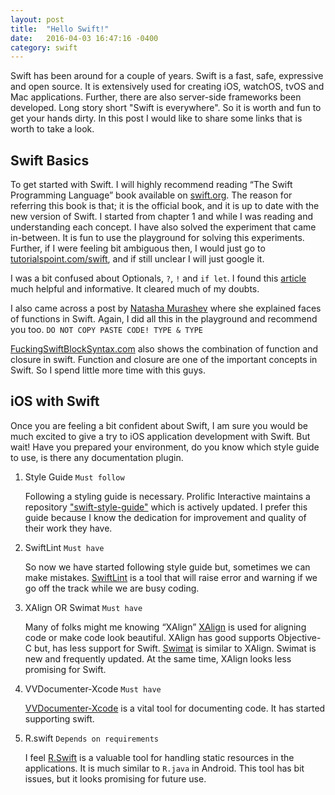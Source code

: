 ```yaml
---
layout: post
title:  "Hello Swift!"
date:   2016-04-03 16:47:16 -0400
category: swift
---
```

Swift has been around for a couple of years. Swift is a fast, safe, expressive
and open source. It is extensively used for creating iOS, watchOS, tvOS and Mac
applications. Further, there are also server-side frameworks been developed. Long
story short "Swift is everywhere". So it is worth and fun to get your hands
dirty. In this post I would like to share some links that is worth to take a look.

Swift Basics
---
To get started with Swift. I will highly recommend reading “The Swift Programming Language” book available on [swift.org][swift-documentation]. The reason for referring this book is that; it is the official book, and it is up to date with the new version of Swift. I started from chapter 1 and while I was reading and understanding each concept. I have also solved the experiment that came in-between. It is fun to use the playground for solving this experiments. Further, if I were feeling bit ambiguous then, I would just go to [tutorialspoint.com/swift][tutorials-point], and if still unclear I will just google it.

I was a bit confused about Optionals, `?`, `!` and `if let`. I found this [article][optionals] much helpful and informative. It cleared much of my doubts.

I also came across a post by [Natasha Murashev][natasha-murashev] where she explained faces of functions in Swift. Again, I did all this in the playground and recommend you too. `DO NOT COPY PASTE CODE! TYPE & TYPE`

[FuckingSwiftBlockSyntax.com][fucking-swift-block-syntax] also shows the combination of function and closure in swift. Function and closure are one of the important concepts in Swift. So I spend little more time with this guys.

iOS with Swift
---
Once you are feeling a bit confident about Swift, I am sure you would be much excited to give a try to iOS application development with Swift. But wait! Have you prepared your environment, do you know which style guide to use, is there any documentation plugin.

1. Style Guide `Must follow`

    Following a styling guide is necessary. Prolific Interactive maintains a repository ["swift-style-guide"][swift-style-guide] which is actively updated. I  prefer this guide because I know the dedication for improvement and quality of their work they have.

2. SwiftLint `Must have`

    So now we have started following style guide but, sometimes we can make mistakes. [SwiftLint][swift-lint] is a tool that will raise error and warning if we go off the track while we are busy coding.

3. XAlign OR Swimat `Must have`

    Many of folks might me knowing “XAlign” [XAlign][xalign] is used for aligning code or make code look beautiful. XAlign has good supports Objective-C but, has less support for Swift. [Swimat][swimat] is similar to XAlign. Swimat is new and frequently updated. At the same time, XAlign looks less promising for Swift.

5. VVDocumenter-Xcode `Must have`

    [VVDocumenter-Xcode][vvdocument-xcode] is a vital tool for documenting code. It has started supporting swift.

6. R.swift `Depends on requirements`

    I feel [R.Swift][r.swift] is a valuable tool for handling static resources in the applications. It is much similar to `R.java` in Android. This tool has bit issues, but it looks promising for future use.



[swift-documentation]:https://swift.org/documentation/
[tutorials-point]:http://www.tutorialspoint.com/swift/
[natasha-murashev]:https://twitter.com/NatashaTheRobot
[optionals]:http://www.touch-code-magazine.com/swift-optionals-use-let/
[fucking-swift-block-syntax]: http://fuckingswiftblocksyntax.com
[swift-style-guide]:https://github.com/prolificinteractive/swift-style-guide
[swift-lint]:https://github.com/prolificinteractive/SwiftLint
[xalign]:https://github.com/qfish/XAlign
[swimat]:https://github.com/Jintin/Swimat
[vvdocument-xcode]:https://github.com/onevcat/VVDocumenter-Xcode
[r.swift]:https://github.com/mac-cain13/R.swift
